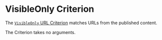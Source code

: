 # VisibleOnly Criterion

The [`VisibleOnly` URL Criterion](https://github.com/ibexa/core/blob/main/src/contracts/Repository/Values/URL/Query/Criterion/VisibleOnly.php)
matches URLs from the published content.

The Criterion takes no arguments.
